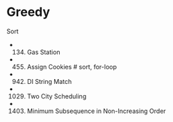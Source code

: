 # Greedy
Sort
- 134. Gas Station
- 455. Assign Cookies        # sort, for-loop
- 942. DI String Match
- 1029. Two City Scheduling
- 1403. Minimum Subsequence in Non-Increasing Order
